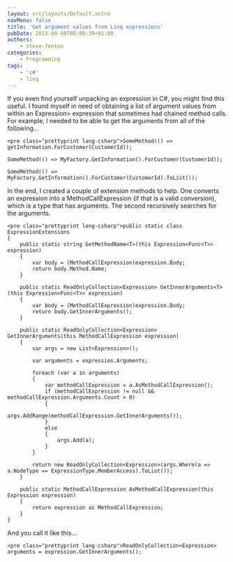 ```yaml
---
layout: src/layouts/Default.astro
navMenu: false
title: 'Get argument values from Linq expressions'
pubDate: 2015-09-08T08:00:39+01:00
authors:
    - steve-fenton
categories:
    - Programming
tags:
    - 'c#'
    - linq
---
```


If you even find yourself unpacking an expression in C#, you might find this useful. I found myself in need of obtaining a list of argument values from within an Expression<func>&gt; expression that sometimes had chained method calls. For example, I needed to be able to get the arguments from all of the following…</func>

```
<pre class="prettyprint lang-csharp">SomeMethod(() => getInformation.ForCustomer(CustomerId));

SomeMethod(() => MyFactory.GetInformation().ForCustomer(CustomerId));

SomeMethod(() => MyFactory.GetInformation().ForCustomer(CustomerId).ToList());
```
In the end, I created a couple of extension methods to help. One converts an expression into a MethodCallExpression (if that is a valid conversion), which is a type that has arguments. The second recursively searches for the arguments.

```
<pre class="prettyprint lang-csharp">public static class ExpressionExtensions
{
    public static string GetMethodName<T>(this Expression<Func<T>> expression)
    {
        var body = (MethodCallExpression)expression.Body;
        return body.Method.Name;
    }

    public static ReadOnlyCollection<Expression> GetInnerArguments<T>(this Expression<Func<T>> expression)
    {
        var body = (MethodCallExpression)expression.Body;
        return body.GetInnerArguments();
    }

    public static ReadOnlyCollection<Expression> GetInnerArguments(this MethodCallExpression expression)
    {
        var args = new List<Expression>();

        var arguments = expression.Arguments;

        foreach (var a in arguments)
        {
            var methodCallExpression = a.AsMethodCallExpression();
            if (methodCallExpression != null && methodCallExpression.Arguments.Count > 0)
            {
                args.AddRange(methodCallExpression.GetInnerArguments());
            }
            else
            {
                args.Add(a);
            }
        }

        return new ReadOnlyCollection<Expression>(args.Where(a => a.NodeType == ExpressionType.MemberAccess).ToList());
    }

    public static MethodCallExpression AsMethodCallExpression(this Expression expression)
    {
        return expression as MethodCallExpression;
    }
}
```
And you call it like this…

```
<pre class="prettyprint lang-csharp">ReadOnlyCollection<Expression> arguments = expression.GetInnerArguments();
```